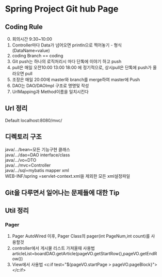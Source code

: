 # Spring Project Git hub Page
## Coding Rule
0. 회의시간 9:30~10:00
1. Controller마다 Data가 넘어오면 println으로 찍어놓기 - 형식(DataName=value)
2. coding Branch == coding
3. Git push는 하나의 로직처리시 마다 단톡에 이야기 하고 push
4. pull은 매일 오전10:00 13:00 18:00 에 정기적으로, 상시pull은 단톡에 push가 올라오면 pull
5. 조장은 매일 20:00에 master와 branch를 merge하여 master에 Push
6. DAO는 DAO/DAOImpl 구조로 명명및 작성
7. UrlMapping과 Method이름을 일치시킨다

## Url 정리
Default localhost:8080/mvc/
## 디렉토리 구조
java/.../bean=모든 기능구현 클래스  
java/.../dao=DAO interface/class  
java/.../vo=DTO  
java/.../mvc=Controller  
java/.../sql=mybatis mapper xml  
WEB-INF/spring =servlet-context.xml을 제외한 모든 xml설정파일 

## Git을 다루면서 일어나는 문제들에 대한 Tip

## Util 정리
### Pager
1. Pager AutoWired 이후, Pager Class의 pager(int PageNum,int count)를 사용할것  
2. controller에서 게시물 리스트 가져올때 사용법  articleList=boardDAO.getArticle(pageVO.getStartRow(),pageVO.getEndRow()) 
3. View에서 사용법 <c:if test="${pageVO.startPage > pageVO.pageBlock}"></c:if>

